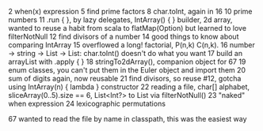 2 when(x) expression
5 find prime factors
8 char.toInt, again in 16
10 prime numbers
11 .run { }, by lazy delegates, IntArray() { } builder, 2d array, wanted to reuse a habit from scala to flatMap(Option) but learned to love filterNotNull
12 find divisors of a number
14 good things to know about comparing IntArray
15 overflowed a long! factorial, P(n,k) C(n,k).
16 number -> string -> List<Char> -> List<Int>: char.toInt() doesn't do what you want
17 build an arrayList with .apply { }
18 stringTo2dArray(), companion object for 67
19 enum classes, you can't put them in the Euler object and import them
20 sum of digits again, now reusable
21 find divisors, so reuse #12, gotcha using IntArray(n) { lambda } constructor
22 reading a file, char[] alphabet, sliceArray(0..5).size == 6, List<Int?> to List<Int> via filterNotNull()
23 "naked" when expression
24 lexicographic permutations

67 wanted to read the file by name in classpath, this was the easiest way